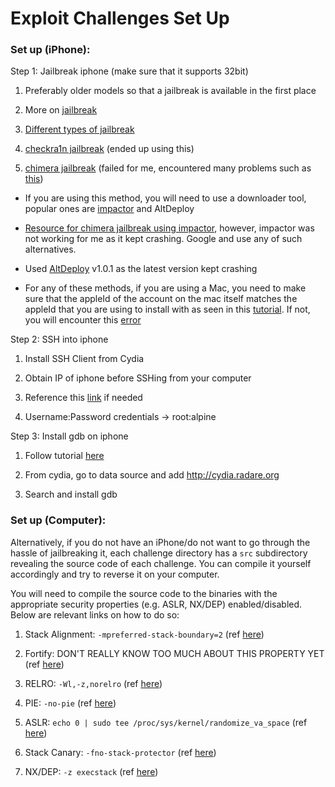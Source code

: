 # Exploit Challenges Set Up

### Set up (iPhone):

Step 1: Jailbreak iphone (make sure that it supports 32bit)

1. Preferably older models so that a jailbreak is available in the first place 

2. More on [jailbreak](https://osxdaily.com/tag/jailbreak/)

3. [Different types of jailbreak](https://www.youtube.com/watch?v=F_kxIatZpOE)

4. [checkra1n jailbreak](https://www.idownloadblog.com/2019/11/10/how-to-jailbreak-with-the-checkra1n-public-beta/) (ended up using this)

5. [chimera jailbreak](https://www.idownloadblog.com/2019/04/29/how-to-jailbreak-ios-12-0-12-1-2-with-chimera/) (failed for me, encountered many problems such as [this](https://www.reddit.com/r/jailbreak/comments/80mazr/question_getting_a_provisioncpp173_error_please/))

  - If you are using this method, you will need to use a downloader tool, popular ones are [impactor](http://www.cydiaimpactor.com/) and AltDeploy

  - [Resource for chimera jailbreak using impactor](https://www.idownloadblog.com/2019/04/29/how-to-jailbreak-ios-12-0-12-1-2-with-chimera/), however, impactor was not working for me as it kept crashing. Google and use any of such alternatives.

  - Used [AltDeploy](https://github.com/pixelomer/AltDeploy/releases) v1.0.1 as the latest version kept crashing

  - For any of these methods, if you are using a Mac, you need to make sure that the appleId of the account on the mac itself matches the appleId that you are using to install with as seen in this [tutorial](https://cybertips.io/how-to-install-ios-apps-with-altdeploy/#1_Download_AltDeploy). If not, you will encounter this [error](https://www.reddit.com/r/AltStore/comments/eqmpup/error_this_action_cannot_be_completed_at_this/)

Step 2: SSH into iphone

1. Install SSH Client from Cydia

2. Obtain IP of iphone before SSHing from your computer

3. Reference this [link](https://osxdaily.com/2011/08/04/ssh-to-iphone/) if needed

4. Username:Password credentials &#8594; root:alpine

Step 3: Install gdb on iphone

1. Follow tutorial [here](https://www.reddit.com/r/jailbreak/comments/ag3hrh/question_how_can_i_install_gdb_searching_it_wont/)

2. From cydia, go to data source and add http://cydia.radare.org

3. Search and install gdb

### Set up (Computer):

Alternatively, if you do not have an iPhone/do not want to go through the hassle of jailbreaking it, each challenge directory has a `src` subdirectory revealing the source code of each challenge. You can compile it yourself accordingly and try to reverse it on your computer.

You will need to compile the source code to the binaries with the appropriate security properties (e.g. ASLR, NX/DEP) enabled/disabled. Below are relevant links on how to do so:

1. Stack Alignment: `-mpreferred-stack-boundary=2` (ref [here](https://stackoverflow.com/questions/39737813/disabling-stack-protection-in-gcc-not-working))

2. Fortify: DON'T REALLY KNOW TOO MUCH ABOUT THIS PROPERTY YET (ref [here](https://resources.infosecinstitute.com/topic/gentoo-hardening-part-3-using-checksec-2/))

3. RELRO: `-Wl,-z,norelro` (ref [here](https://stackoverflow.com/questions/60493027/how-to-disable-relro-to-overwrite-fini-array-or-got-plt-element))

4. PIE: `-no-pie` (ref [here](https://askubuntu.com/questions/911538/disable-pie-and-pic-defaults-in-gcc-on-ubuntu-17-04))

5. ASLR: `echo 0 | sudo tee /proc/sys/kernel/randomize_va_space` (ref [here](https://askubuntu.com/questions/318315/how-can-i-temporarily-disable-aslr-address-space-layout-randomization))

6. Stack Canary: `-fno-stack-protector` (ref [here](https://stackoverflow.com/questions/2340259/how-to-turn-off-gcc-compiler-optimization-to-enable-buffer-overflow))

7. NX/DEP: `-z execstack` (ref [here](https://stackoverflow.com/questions/2340259/how-to-turn-off-gcc-compiler-optimization-to-enable-buffer-overflow))
